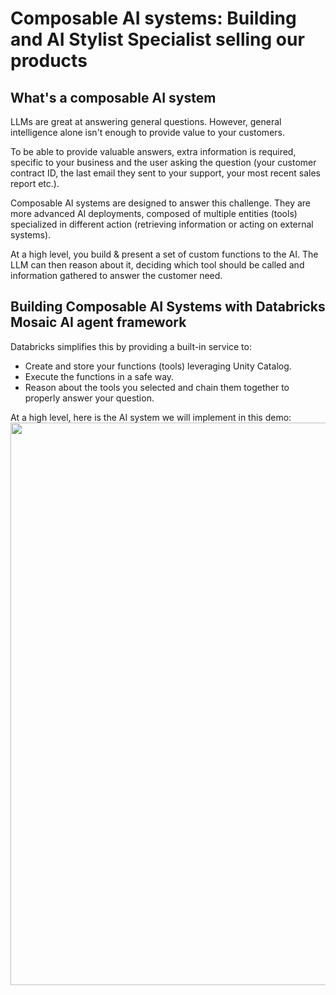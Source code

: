 # Composable AI systems: Building and AI Stylist Specialist selling our products
## What's a composable AI system
LLMs are great at answering general questions. However, general intelligence alone isn't enough to provide value to your customers.

To be able to provide valuable answers, extra information is required, specific to your business and the user asking the question (your customer contract ID, the last email they sent to your support, your most recent sales report etc.).

Composable AI systems are designed to answer this challenge. They are more advanced AI deployments, composed of multiple entities (tools) specialized in different action (retrieving information or acting on external systems).

At a high level, you build & present a set of custom functions to the AI. The LLM can then reason about it, deciding which tool should be called and information gathered to answer the customer need.

## Building Composable AI Systems with Databricks Mosaic AI agent framework
Databricks simplifies this by providing a built-in service to:

- Create and store your functions (tools) leveraging Unity Catalog. 
- Execute the functions in a safe way. 
- Reason about the tools you selected and chain them together to properly answer your question.  

At a high level, here is the AI system we will implement in this demo:
<img src="https://github.com/databricks-demos/dbdemos-resources/blob/main/images/product/llm-tools-functions/llm-tools-functions-flow.png?raw=true" width="900px">